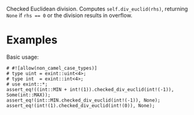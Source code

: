 Checked Euclidean division. Computes `self.div_euclid(rhs)`,
returning `None` if `rhs == 0` or the division results in overflow.

# Examples

Basic usage:

```
# #![allow(non_camel_case_types)]
# type uint = exint::uint<4>;
# type int  = exint::int<4>;
# use exint::*;
assert_eq!((int::MIN + int!(1)).checked_div_euclid(int!(-1)), Some(int::MAX));
assert_eq!(int::MIN.checked_div_euclid(int!(-1)), None);
assert_eq!(int!(1).checked_div_euclid(int!(0)), None);
```
